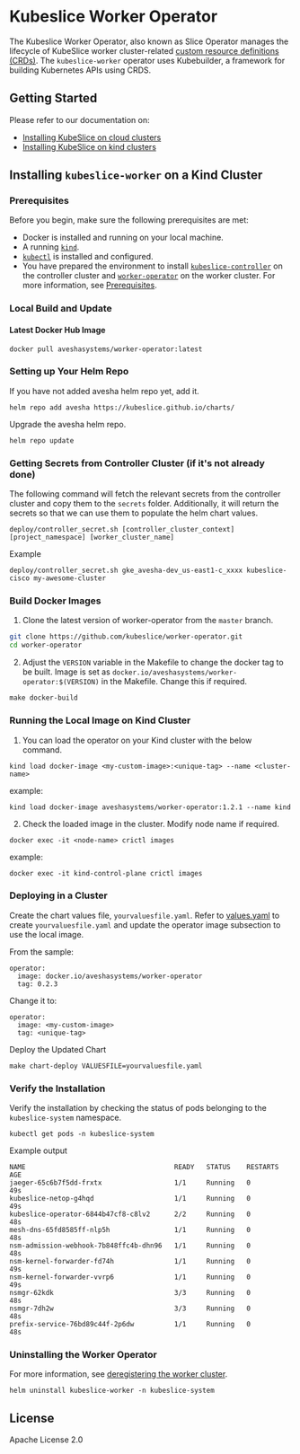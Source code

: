 # Kubeslice Worker Operator


The Kubeslice Worker Operator, also known as Slice Operator manages the lifecycle of KubeSlice worker cluster-related [custom resource definitions (CRDs)](https://kubernetes.io/docs/tasks/access-kubernetes-api/extend-api-custom-resource-definitions).
The `kubeslice-worker` operator uses Kubebuilder, a framework for building Kubernetes APIs using CRDS.

## Getting Started

Please refer to our documentation on:
- [Installing KubeSlice on cloud clusters](https://kubeslice.io/documentation/open-source/0.5.0/getting-started-with-cloud-clusters/installing-kubeslice/installing-the-kubeslice-controller)
- [Installing KubeSlice on kind clusters](https://kubeslice.io/documentation/open-source/0.5.0/tutorials/kind-install-kubeslice-controller)

## Installing `kubeslice-worker` on a Kind Cluster

### Prerequisites

Before you begin, make sure the following prerequisites are met:
* Docker is installed and running on your local machine.
* A running [`kind`](https://kind.sigs.k8s.io/).
* [`kubectl`](https://kubernetes.io/docs/tasks/tools/) is installed and configured.
* You have prepared the environment to install [`kubeslice-controller`](https://github.com/kubeslice/kubeslice-controller) on the controller cluster and [`worker-operator`](https://github.com/kubeslice/worker-operator) on the worker cluster. For more information, see [Prerequisites](https://kubeslice.io/documentation/open-source/0.5.0/getting-started-with-cloud-clusters/prerequisites/).

### Local Build and Update

#### Latest Docker Hub Image

```console
docker pull aveshasystems/worker-operator:latest
```

### Setting up Your Helm Repo

If you have not added avesha helm repo yet, add it.

```console
helm repo add avesha https://kubeslice.github.io/charts/
```

Upgrade the avesha helm repo.

```console
helm repo update
```

### Getting Secrets from Controller Cluster (if it's not already done)

The following command will fetch the relevant secrets from the controller cluster
and copy them to the `secrets` folder. Additionally, it will return the secrets so that we
can use them to populate the helm chart values.

```console
deploy/controller_secret.sh [controller_cluster_context] [project_namespace] [worker_cluster_name]

```
Example

```
deploy/controller_secret.sh gke_avesha-dev_us-east1-c_xxxx kubeslice-cisco my-awesome-cluster
```

### Build Docker Images

1. Clone the latest version of worker-operator from  the `master` branch.

```bash
git clone https://github.com/kubeslice/worker-operator.git
cd worker-operator
```

2. Adjust the `VERSION` variable in the Makefile to change the docker tag to be built.
Image is set as `docker.io/aveshasystems/worker-operator:$(VERSION)` in the Makefile. Change this if required.

```console
make docker-build
```


### Running the Local Image on Kind Cluster

1. You can load the operator on your Kind cluster with the below command.

```console
kind load docker-image <my-custom-image>:<unique-tag> --name <cluster-name>
```

example:

```console
kind load docker-image aveshasystems/worker-operator:1.2.1 --name kind
```

2. Check the loaded image in the cluster. Modify node name if required.

```console
docker exec -it <node-name> crictl images
```

example:

```console
docker exec -it kind-control-plane crictl images
```

### Deploying in a Cluster

Create the chart values file, `yourvaluesfile.yaml`.
Refer to [values.yaml](https://github.com/kubeslice/charts/blob/master/charts/kubeslice-worker/values.yaml) to create `yourvaluesfile.yaml` and update the operator image subsection to use the local image.

From the sample: 

```
operator:
  image: docker.io/aveshasystems/worker-operator
  tag: 0.2.3
```

Change it to: 

```
operator:
  image: <my-custom-image> 
  tag: <unique-tag>
````

Deploy the Updated Chart

```console
make chart-deploy VALUESFILE=yourvaluesfile.yaml
```

### Verify the Installation

Verify the installation by checking the status of pods belonging to the `kubeslice-system` namespace.

```console
kubectl get pods -n kubeslice-system
```

Example output 

```
NAME                                     READY   STATUS    RESTARTS   AGE
jaeger-65c6b7f5dd-frxtx                  1/1     Running   0          49s
kubeslice-netop-g4hqd                    1/1     Running   0          49s
kubeslice-operator-6844b47cf8-c8lv2      2/2     Running   0          48s
mesh-dns-65fd8585ff-nlp5h                1/1     Running   0          48s
nsm-admission-webhook-7b848ffc4b-dhn96   1/1     Running   0          48s
nsm-kernel-forwarder-fd74h               1/1     Running   0          49s
nsm-kernel-forwarder-vvrp6               1/1     Running   0          49s
nsmgr-62kdk                              3/3     Running   0          48s
nsmgr-7dh2w                              3/3     Running   0          48s
prefix-service-76bd89c44f-2p6dw          1/1     Running   0          48s
```

### Uninstalling the Worker Operator

For more information, see [deregistering the worker cluster](https://kubeslice.io/documentation/open-source/0.5.0/getting-started-with-cloud-clusters/uninstalling-kubeslice/deregistering-the-worker-cluster).

```console
helm uninstall kubeslice-worker -n kubeslice-system
 ```

## License

Apache License 2.0
 
